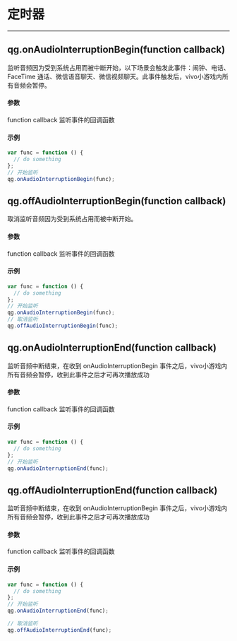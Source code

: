# 定时器

------

## qg.onAudioInterruptionBegin(function callback)
监听音频因为受到系统占用而被中断开始，以下场景会触发此事件：闹钟、电话、FaceTime 通话、微信语音聊天、微信视频聊天。此事件触发后，vivo小游戏内所有音频会暂停。

#### 参数
function callback
监听事件的回调函数

#### 示例
```javascript
var func = function () {
  // do something
};
// 开始监听
qg.onAudioInterruptionBegin(func);
```

## qg.offAudioInterruptionBegin(function callback)
取消监听音频因为受到系统占用而被中断开始。

#### 参数
function callback
监听事件的回调函数

#### 示例
```javascript
var func = function () {
  // do something
};
// 开始监听
qg.onAudioInterruptionBegin(func);
// 取消监听
qg.offAudioInterruptionBegin(func);
```

## qg.onAudioInterruptionEnd(function callback)
监听音频中断结束，在收到 onAudioInterruptionBegin 事件之后，vivo小游戏内所有音频会暂停，收到此事件之后才可再次播放成功

#### 参数
function callback
监听事件的回调函数

#### 示例
```javascript
var func = function () {
  // do something
};
// 开始监听
qg.onAudioInterruptionEnd(func);
```
## qg.offAudioInterruptionEnd(function callback)
监听音频中断结束，在收到 onAudioInterruptionBegin 事件之后，vivo小游戏内所有音频会暂停，收到此事件之后才可再次播放成功

#### 参数
function callback
监听事件的回调函数

#### 示例
```javascript
var func = function () {
  // do something
};
// 开始监听
qg.onAudioInterruptionEnd(func);

// 取消监听
qg.offAudioInterruptionEnd(func);
```








